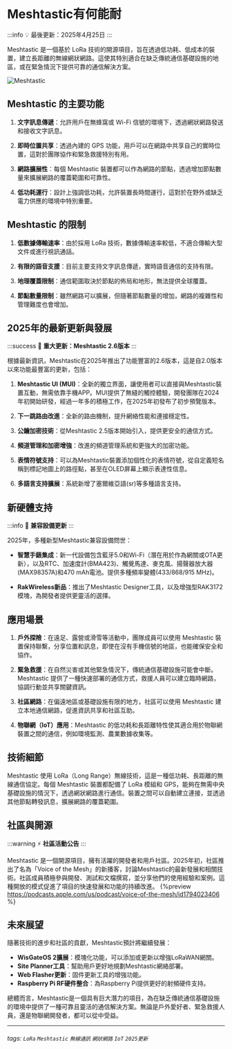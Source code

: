 # Meshtastic有何能耐

:::info
:bulb: 最後更新：2025年4月25日
:::

Meshtastic 是一個基於 LoRa 技術的開源項目，旨在透過低功耗、低成本的裝置，建立長距離的無線網狀網路。這使其特別適合在缺乏傳統通信基礎設施的地區，或在緊急情況下提供可靠的通信解決方案。

![Meshtastic](https://hackmd.io/_uploads/H1Mnfc_GR.png)

## Meshtastic 的主要功能

1. **文字訊息傳遞**：允許用戶在無蜂窩或 Wi-Fi 信號的環境下，透過網狀網路發送和接收文字訊息。

2. **即時位置共享**：透過內建的 GPS 功能，用戶可以在網路中共享自己的實時位置，這對於團隊協作和緊急救援特別有用。

3. **網路擴展性**：每個 Meshtastic 裝置都可以作為網路的節點，透過增加節點數量來擴展網路的覆蓋範圍和可靠性。

4. **低功耗運行**：設計上強調低功耗，允許裝置長時間運行，這對於在野外或缺乏電力供應的環境中特別重要。

## Meshtastic 的限制

1. **低數據傳輸速率**：由於採用 LoRa 技術，數據傳輸速率較低，不適合傳輸大型文件或進行視訊通話。

2. **有限的語音支援**：目前主要支持文字訊息傳遞，實時語音通信的支持有限。

3. **地理覆蓋限制**：通信範圍取決於節點的佈局和地形，無法提供全球覆蓋。

4. **節點數量限制**：雖然網路可以擴展，但隨著節點數量的增加，網路的複雜性和管理難度也會增加。

## 2025年的最新更新與發展

:::success
:tada: **重大更新：Meshtastic 2.6版本**
:::

根據最新資訊，Meshtastic在2025年推出了功能豐富的2.6版本，這是自2.0版本以來功能最豐富的更新，包括：

1. **Meshtastic UI (MUI)**：全新的獨立界面，讓使用者可以直接與Meshtastic裝置互動，無需依靠手機APP。MUI提供了無縫的觸控體驗，開發團隊在2024年初開始研發，經過一年多的積極工作，在2025年初發布了初步預覽版本。

2. **下一跳路由改進**：全新的路由機制，提升網絡性能和連接穩定性。

3. **公鑰加密技術**：從Meshtastic 2.5版本開始引入，提供更安全的通信方式。

4. **頻道管理和加密增強**：改進的頻道管理系統和更強大的加密功能。

5. **表情符號支持**：可以為Meshtastic裝置添加個性化的表情符號，從自定義短名稱到標記地圖上的路徑點，甚至在OLED屏幕上顯示表達性信息。

6. **多語言支持擴展**：系統新增了塞爾維亞語(sr)等多種語言支持。

## 新硬體支持

:::info
:mega: **兼容設備更新**
:::

2025年，多種新型Meshtastic兼容設備問世：

- **智慧手錶集成**：新一代設備包含藍牙5.0和Wi-Fi（潛在用於作為網關或OTA更新），以及RTC、加速度計(BMA423)、觸覺馬達、麥克風、揚聲器放大器(MAX98357A)和470 mAh電池。提供多種頻率變體(433/868/915 MHz)。

- **RakWireless新品**：推出了Meshtastic Designer工具，以及增強型RAK3172模塊，為開發者提供更靈活的選擇。

## 應用場景

1. **戶外探險**：在遠足、露營或滑雪等活動中，團隊成員可以使用 Meshtastic 裝置保持聯繫，分享位置和訊息，即使在沒有手機信號的地區，也能確保安全和協作。

2. **緊急救援**：在自然災害或其他緊急情況下，傳統通信基礎設施可能會中斷。Meshtastic 提供了一種快速部署的通信方式，救援人員可以建立臨時網路，協調行動並共享關鍵資訊。

3. **社區網路**：在偏遠地區或基礎設施有限的地方，社區可以使用 Meshtastic 建立本地通信網路，促進資訊共享和社區互助。

4. **物聯網（IoT）應用**：Meshtastic 的低功耗和長距離特性使其適合用於物聯網裝置之間的通信，例如環境監測、農業數據收集等。

## 技術細節

Meshtastic 使用 LoRa（Long Range）無線技術，這是一種低功耗、長距離的無線通信協定。每個 Meshtastic 裝置都配備了 LoRa 模組和 GPS，能夠在無需中央基礎設施的情況下，透過網狀網路進行通信。裝置之間可以自動建立連接，並透過其他節點轉發訊息，擴展網路的覆蓋範圍。

## 社區與開源

:::warning
:zap: **社區活動公告**
:::

Meshtastic 是一個開源項目，擁有活躍的開發者和用戶社區。2025年初，社區推出了名為「Voice of the Mesh」的新播客，討論Meshtastic的最新發展和相關技術。社區成員積極參與開發、測試和文檔撰寫，並分享他們的使用經驗和案例。這種開放的模式促進了項目的快速發展和功能的持續改進。
{%preview https://podcasts.apple.com/us/podcast/voice-of-the-mesh/id1794023406 %}
## 未來展望

隨著技術的進步和社區的貢獻，Meshtastic預計將繼續發展：

- **WisGateOS 2擴展**：模塊化功能，可以添加或更新以增強LoRaWAN網關。
- **Site Planner工具**：幫助用戶更好地規劃Meshtastic網絡部署。
- **Web Flasher更新**：固件更新工具的增強功能。
- **Raspberry Pi RF硬件整合**：為Raspberry Pi提供更好的射頻硬件支持。

總體而言，Meshtastic是一個具有巨大潛力的項目，為在缺乏傳統通信基礎設施的環境中提供了一種可靠且靈活的通信解決方案。無論是戶外愛好者、緊急救援人員，還是物聯網開發者，都可以從中受益。

---

###### tags: `LoRa` `Meshtastic` `無線通訊` `網狀網路` `IoT` `2025更新`
